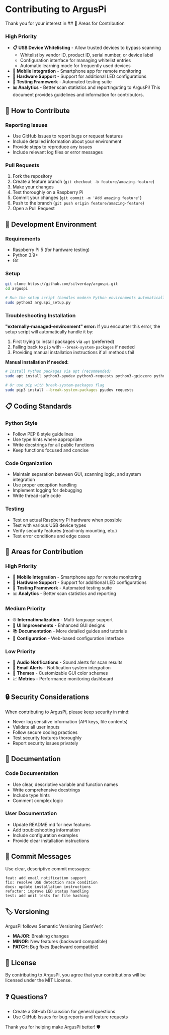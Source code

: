 # Contributing to ArgusPi

Thank you for your interest in ## 🎯 Areas for Contribution

### High Priority

- **📋 USB Device Whitelisting** - Allow trusted devices to bypass scanning
  - Whitelist by vendor ID, product ID, serial number, or device label
  - Configuration interface for managing whitelist entries
  - Automatic learning mode for frequently used devices
- **📱 Mobile Integration** - Smartphone app for remote monitoring
- **🔌 Hardware Support** - Support for additional LED configurations
- **🧪 Testing Framework** - Automated testing suite
- **📊 Analytics** - Better scan statistics and reportinguting to ArgusPi! This document provides guidelines and information for contributors.

## 🤝 How to Contribute

### Reporting Issues

- Use GitHub Issues to report bugs or request features
- Include detailed information about your environment
- Provide steps to reproduce any issues
- Include relevant log files or error messages

### Pull Requests

1. Fork the repository
2. Create a feature branch (`git checkout -b feature/amazing-feature`)
3. Make your changes
4. Test thoroughly on a Raspberry Pi
5. Commit your changes (`git commit -m 'Add amazing feature'`)
6. Push to the branch (`git push origin feature/amazing-feature`)
7. Open a Pull Request

## 🧪 Development Environment

### Requirements

- Raspberry Pi 5 (for hardware testing)
- Python 3.9+
- Git

### Setup

```bash
git clone https://github.com/silverday/arguspi.git
cd arguspi

# Run the setup script (handles modern Python environments automatically)
sudo python3 arguspi_setup.py
```

### Troubleshooting Installation

**"externally-managed-environment" error:**
If you encounter this error, the setup script will automatically handle it by:

1. First trying to install packages via `apt` (preferred)
2. Falling back to `pip` with `--break-system-packages` if needed
3. Providing manual installation instructions if all methods fail

**Manual installation if needed:**

```bash
# Install Python packages via apt (recommended)
sudo apt install python3-pyudev python3-requests python3-gpiozero python3-tk

# Or use pip with break-system-packages flag
sudo pip3 install --break-system-packages pyudev requests
```

## 📋 Coding Standards

### Python Style

- Follow PEP 8 style guidelines
- Use type hints where appropriate
- Write docstrings for all public functions
- Keep functions focused and concise

### Code Organization

- Maintain separation between GUI, scanning logic, and system integration
- Use proper exception handling
- Implement logging for debugging
- Write thread-safe code

### Testing

- Test on actual Raspberry Pi hardware when possible
- Test with various USB device types
- Verify security features (read-only mounting, etc.)
- Test error conditions and edge cases

## 🎯 Areas for Contribution

### High Priority

- 📱 **Mobile Integration** - Smartphone app for remote monitoring
- 🔌 **Hardware Support** - Support for additional LED configurations
- 🧪 **Testing Framework** - Automated testing suite
- 📊 **Analytics** - Better scan statistics and reporting

### Medium Priority

- 🌐 **Internationalization** - Multi-language support
- 🎨 **UI Improvements** - Enhanced GUI designs
- 📚 **Documentation** - More detailed guides and tutorials
- 🔧 **Configuration** - Web-based configuration interface

### Low Priority

- 🎵 **Audio Notifications** - Sound alerts for scan results
- 📧 **Email Alerts** - Notification system integration
- 🌈 **Themes** - Customizable GUI color schemes
- 📈 **Metrics** - Performance monitoring dashboard

## 🔒 Security Considerations

When contributing to ArgusPi, please keep security in mind:

- Never log sensitive information (API keys, file contents)
- Validate all user inputs
- Follow secure coding practices
- Test security features thoroughly
- Report security issues privately

## 📝 Documentation

### Code Documentation

- Use clear, descriptive variable and function names
- Write comprehensive docstrings
- Include type hints
- Comment complex logic

### User Documentation

- Update README.md for new features
- Add troubleshooting information
- Include configuration examples
- Provide clear installation instructions

## 🧾 Commit Messages

Use clear, descriptive commit messages:

```
feat: add email notification support
fix: resolve USB detection race condition
docs: update installation instructions
refactor: improve LED status handling
test: add unit tests for file hashing
```

## 🏷️ Versioning

ArgusPi follows Semantic Versioning (SemVer):

- **MAJOR**: Breaking changes
- **MINOR**: New features (backward compatible)
- **PATCH**: Bug fixes (backward compatible)

## 📄 License

By contributing to ArgusPi, you agree that your contributions will be licensed under the MIT License.

## ❓ Questions?

- Create a GitHub Discussion for general questions
- Use GitHub Issues for bug reports and feature requests

Thank you for helping make ArgusPi better! 🛡️
